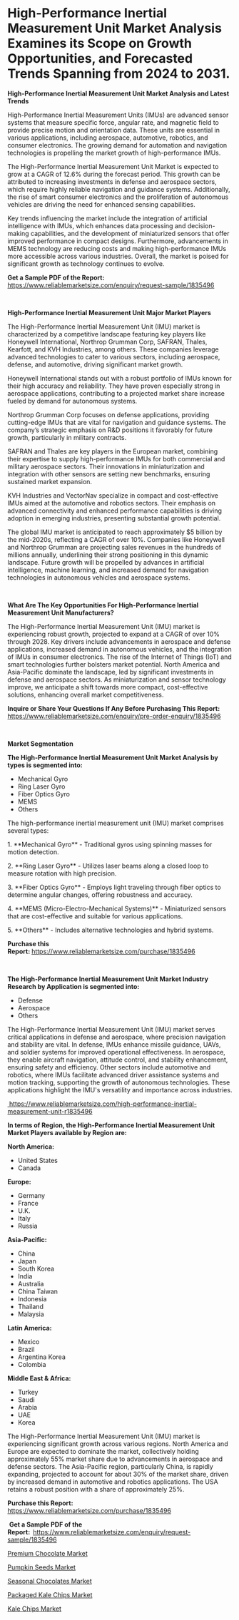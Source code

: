 <p><h1>High-Performance Inertial Measurement Unit Market Analysis Examines its Scope on Growth Opportunities, and Forecasted Trends Spanning from 2024 to 2031.</h1></p><p><strong>High-Performance Inertial Measurement Unit Market Analysis and Latest Trends</strong></p>
<p><p>High-Performance Inertial Measurement Units (IMUs) are advanced sensor systems that measure specific force, angular rate, and magnetic field to provide precise motion and orientation data. These units are essential in various applications, including aerospace, automotive, robotics, and consumer electronics. The growing demand for automation and navigation technologies is propelling the market growth of high-performance IMUs.</p><p>The High-Performance Inertial Measurement Unit Market is expected to grow at a CAGR of 12.6% during the forecast period. This growth can be attributed to increasing investments in defense and aerospace sectors, which require highly reliable navigation and guidance systems. Additionally, the rise of smart consumer electronics and the proliferation of autonomous vehicles are driving the need for enhanced sensing capabilities. </p><p>Key trends influencing the market include the integration of artificial intelligence with IMUs, which enhances data processing and decision-making capabilities, and the development of miniaturized sensors that offer improved performance in compact designs. Furthermore, advancements in MEMS technology are reducing costs and making high-performance IMUs more accessible across various industries. Overall, the market is poised for significant growth as technology continues to evolve.</p></p>
<p><strong>Get a Sample PDF of the Report:&nbsp;</strong> <a href="https://www.reliablemarketsize.com/enquiry/request-sample/1835496?utm_campaign=1779&utm_medium=2&utm_source=Github&utm_content=ia&utm_term=19102024&utm_id=high-performance-inertial-measurement-unit">https://www.reliablemarketsize.com/enquiry/request-sample/1835496</a></p>
<p>&nbsp;</p>
<p><strong>High-Performance Inertial Measurement Unit Major Market Players</strong></p>
<p><p>The High-Performance Inertial Measurement Unit (IMU) market is characterized by a competitive landscape featuring key players like Honeywell International, Northrop Grumman Corp, SAFRAN, Thales, Kearfott, and KVH Industries, among others. These companies leverage advanced technologies to cater to various sectors, including aerospace, defense, and automotive, driving significant market growth.</p><p>Honeywell International stands out with a robust portfolio of IMUs known for their high accuracy and reliability. They have proven especially strong in aerospace applications, contributing to a projected market share increase fueled by demand for autonomous systems.</p><p>Northrop Grumman Corp focuses on defense applications, providing cutting-edge IMUs that are vital for navigation and guidance systems. The company’s strategic emphasis on R&D positions it favorably for future growth, particularly in military contracts.</p><p>SAFRAN and Thales are key players in the European market, combining their expertise to supply high-performance IMUs for both commercial and military aerospace sectors. Their innovations in miniaturization and integration with other sensors are setting new benchmarks, ensuring sustained market expansion.</p><p>KVH Industries and VectorNav specialize in compact and cost-effective IMUs aimed at the automotive and robotics sectors. Their emphasis on advanced connectivity and enhanced performance capabilities is driving adoption in emerging industries, presenting substantial growth potential.</p><p>The global IMU market is anticipated to reach approximately $5 billion by the mid-2020s, reflecting a CAGR of over 10%. Companies like Honeywell and Northrop Grumman are projecting sales revenues in the hundreds of millions annually, underlining their strong positioning in this dynamic landscape. Future growth will be propelled by advances in artificial intelligence, machine learning, and increased demand for navigation technologies in autonomous vehicles and aerospace systems.</p></p>
<p>&nbsp;</p>
<p><strong>What Are The Key Opportunities For High-Performance Inertial Measurement Unit Manufacturers?</strong></p>
<p><p>The High-Performance Inertial Measurement Unit (IMU) market is experiencing robust growth, projected to expand at a CAGR of over 10% through 2028. Key drivers include advancements in aerospace and defense applications, increased demand in autonomous vehicles, and the integration of IMUs in consumer electronics. The rise of the Internet of Things (IoT) and smart technologies further bolsters market potential. North America and Asia-Pacific dominate the landscape, led by significant investments in defense and aerospace sectors. As miniaturization and sensor technology improve, we anticipate a shift towards more compact, cost-effective solutions, enhancing overall market competitiveness.</p></p>
<p><strong>Inquire or Share Your Questions If Any Before Purchasing This Report:</strong> <a href="https://www.reliablemarketsize.com/enquiry/pre-order-enquiry/1835496?utm_campaign=1779&utm_medium=2&utm_source=Github&utm_content=ia&utm_term=19102024&utm_id=high-performance-inertial-measurement-unit">https://www.reliablemarketsize.com/enquiry/pre-order-enquiry/1835496</a></p>
<p>&nbsp;</p>
<p><strong>Market Segmentation</strong></p>
<p><strong>The High-Performance Inertial Measurement Unit Market Analysis by types is segmented into:</strong></p>
<p><ul><li>Mechanical Gyro</li><li>Ring Laser Gyro</li><li>Fiber Optics Gyro</li><li>MEMS</li><li>Others</li></ul></p>
<p><p>The high-performance inertial measurement unit (IMU) market comprises several types: </p><p>1. **Mechanical Gyro** - Traditional gyros using spinning masses for motion detection.</p><p>2. **Ring Laser Gyro** - Utilizes laser beams along a closed loop to measure rotation with high precision.</p><p>3. **Fiber Optics Gyro** - Employs light traveling through fiber optics to determine angular changes, offering robustness and accuracy.</p><p>4. **MEMS (Micro-Electro-Mechanical Systems)** - Miniaturized sensors that are cost-effective and suitable for various applications.</p><p>5. **Others** - Includes alternative technologies and hybrid systems.</p></p>
<p><strong>Purchase this Report:&nbsp;</strong><a href="https://www.reliablemarketsize.com/purchase/1835496?utm_campaign=1779&utm_medium=2&utm_source=Github&utm_content=ia&utm_term=19102024&utm_id=high-performance-inertial-measurement-unit">https://www.reliablemarketsize.com/purchase/1835496</a></p>
<p>&nbsp;</p>
<p><strong>The High-Performance Inertial Measurement Unit Market Industry Research by Application is segmented into:</strong></p>
<p><ul><li>Defense</li><li>Aerospace</li><li>Others</li></ul></p>
<p><p>The High-Performance Inertial Measurement Unit (IMU) market serves critical applications in defense and aerospace, where precision navigation and stability are vital. In defense, IMUs enhance missile guidance, UAVs, and soldier systems for improved operational effectiveness. In aerospace, they enable aircraft navigation, attitude control, and stability enhancement, ensuring safety and efficiency. Other sectors include automotive and robotics, where IMUs facilitate advanced driver assistance systems and motion tracking, supporting the growth of autonomous technologies. These applications highlight the IMU's versatility and importance across industries.</p></p>
<p><a href="https://www.reliablemarketsize.com/high-performance-inertial-measurement-unit-r1835496?utm_campaign=1779&utm_medium=2&utm_source=Github&utm_content=ia&utm_term=19102024&utm_id=high-performance-inertial-measurement-unit">&nbsp;https://www.reliablemarketsize.com/high-performance-inertial-measurement-unit-r1835496</a></p>
<p><strong>In terms of Region, the High-Performance Inertial Measurement Unit Market Players available by Region are:</strong></p>
<p>
    <p> <strong> North America: </strong>
        <ul>
            <li>United States</li>
            <li>Canada</li>
        </ul>
        </p> 
    <p> <strong> Europe: </strong>
        <ul>
            <li>Germany</li>
            <li>France</li>
            <li>U.K.</li>
            <li>Italy</li>
            <li>Russia</li>
        </ul>
        </p> 
    <p> <strong> Asia-Pacific: </strong>
        <ul>
            <li>China</li>
            <li>Japan</li>
            <li>South Korea</li>
            <li>India</li>
            <li>Australia</li>
            <li>China Taiwan</li>
            <li>Indonesia</li>
            <li>Thailand</li>
            <li>Malaysia</li>
        </ul>
        </p> 
    <p> <strong> Latin America: </strong>
        <ul>
            <li>Mexico</li>
            <li>Brazil</li>
            <li>Argentina Korea</li>
            <li>Colombia</li>
        </ul>
        </p> 
    <p> <strong> Middle East & Africa: </strong>
        <ul>
            <li>Turkey</li>
            <li>Saudi</li>
            <li>Arabia</li>
            <li>UAE</li>
            <li>Korea</li>
        </ul>
    </p>
    </p>
<p><p>The High-Performance Inertial Measurement Unit (IMU) market is experiencing significant growth across various regions. North America and Europe are expected to dominate the market, collectively holding approximately 55% market share due to advancements in aerospace and defense sectors. The Asia-Pacific region, particularly China, is rapidly expanding, projected to account for about 30% of the market share, driven by increased demand in automotive and robotics applications. The USA retains a robust position with a share of approximately 25%.</p></p>
<p><strong>Purchase this Report: </strong><a href="https://www.reliablemarketsize.com/purchase/1835496?utm_campaign=1779&utm_medium=2&utm_source=Github&utm_content=ia&utm_term=19102024&utm_id=high-performance-inertial-measurement-unit">https://www.reliablemarketsize.com/purchase/1835496</a></p>
<p>&nbsp;<strong>Get a Sample PDF of the Report:&nbsp;&nbsp;</strong><a href="https://www.reliablemarketsize.com/enquiry/request-sample/1835496?utm_campaign=1779&utm_medium=2&utm_source=Github&utm_content=ia&utm_term=19102024&utm_id=high-performance-inertial-measurement-unit">https://www.reliablemarketsize.com/enquiry/request-sample/1835496</a></p>
<p><strong></strong></p>
<p><p><a href="https://www.linkedin.com/pulse/premium-chocolate-market-consolidation-impact-structure-2024-2031-5eu4f?utm_campaign=1779&utm_medium=2&utm_source=Github&utm_content=ia&utm_term=19102024&utm_id=high-performance-inertial-measurement-unit">Premium Chocolate Market</a></p><p><a href="https://www.linkedin.com/pulse/pumpkin-seeds-market-size-share-growth-analysis-type-application-ct61f?utm_campaign=1779&utm_medium=2&utm_source=Github&utm_content=ia&utm_term=19102024&utm_id=high-performance-inertial-measurement-unit">Pumpkin Seeds Market</a></p><p><a href="https://www.linkedin.com/pulse/pulse-seasonal-chocolates-rhythms-change-market-resonance-aac0f?utm_campaign=1779&utm_medium=2&utm_source=Github&utm_content=ia&utm_term=19102024&utm_id=high-performance-inertial-measurement-unit">Seasonal Chocolates Market</a></p><p><a href="https://www.linkedin.com/pulse/surfing-packaged-kale-chips-wave-riding-market-currents-2031-aqmuf?utm_campaign=1779&utm_medium=2&utm_source=Github&utm_content=ia&utm_term=19102024&utm_id=high-performance-inertial-measurement-unit">Packaged Kale Chips Market</a></p><p><a href="https://www.linkedin.com/pulse/kale-chips-market-share-analysis-growth-trends-forecasts-autgf?utm_campaign=1779&utm_medium=2&utm_source=Github&utm_content=ia&utm_term=19102024&utm_id=high-performance-inertial-measurement-unit">Kale Chips Market</a></p></p>